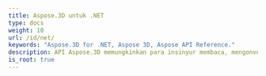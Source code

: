 ```yaml
---
title: Aspose.3D untuk .NET
type: docs
weight: 10
url: /id/net/
keywords: "Aspose.3D for .NET, Aspose 3D, Aspose API Reference."
description: API Aspose.3D memungkinkan para insinyur membaca, mengonversi, membangun, mengubah, dan mengontrol substansi format dokumen 3D.
is_root: true
---
```

